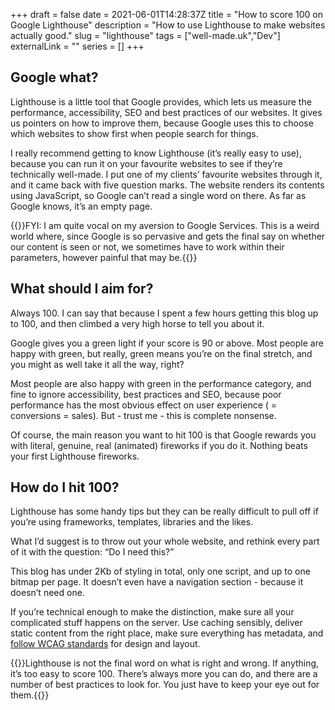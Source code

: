 +++
draft = false
date = 2021-06-01T14:28:37Z
title = "How to score 100 on Google Lighthouse"
description = "How to use Lighthouse to make websites actually good."
slug = "lighthouse"
tags = ["well-made.uk","Dev"]
externalLink = ""
series = []
+++

## Google what?
Lighthouse is a little tool that Google provides, which lets us measure the performance, accessibility, SEO and best practices of our websites. It gives us pointers on how to improve them, because Google uses this to choose which websites to show first when people search for things.

I really recommend getting to know Lighthouse (it’s really easy to use), because you can run it on your favourite websites to see if they’re technically well-made. I put one of my clients’ favourite websites through it, and it came back with five question marks. The website renders its contents using JavaScript, so Google can’t read a single word on there. As far as Google knows, it’s an empty page.

{{<notice info Note>}}FYI: I am quite vocal on my aversion to Google Services. This is a weird world where, since Google is so pervasive and gets the final say on whether our content is seen or not, we sometimes have to work within their parameters, however painful that may be.{{</notice>}}

## What should I aim for?
Always 100. I can say that because I spent a few hours getting this blog up to 100, and then climbed a very high horse to tell you about it.

Google gives you a green light if your score is 90 or above. Most people are happy with green, but really, green means you’re on the final stretch, and you might as well take it all the way, right?

Most people are also happy with green in the performance category, and fine to ignore accessibility, best practices and SEO, because poor performance has the most obvious effect on user experience ( = conversions = sales). But - trust me - this is complete nonsense.

Of course, the main reason you want to hit 100 is that Google rewards you with literal, genuine, real (animated) fireworks if you do it. Nothing beats your first Lighthouse fireworks.

## How do I hit 100?
Lighthouse has some handy tips but they can be really difficult to pull off if you’re using frameworks, templates, libraries and the likes.

What I’d suggest is to throw out your whole website, and rethink every part of it with the question: “Do I need this?”

This blog has under 2Kb of styling in total, only one script, and up to one bitmap per page. It doesn’t even have a navigation section - because it doesn’t need one.

If you’re technical enough to make the distinction, make sure all your complicated stuff happens on the server. Use caching sensibly, deliver static content from the right place, make sure everything has metadata, and [follow WCAG standards](https://www.w3.org/WAI/standards-guidelines/wcag/) for design and layout.

{{<notice info Footnote>}}Lighthouse is not the final word on what is right and wrong. If anything, it’s too easy to score 100. There’s always more you can do, and there are a number of best practices to look for. You just have to keep your eye out for them.{{</notice>}}
